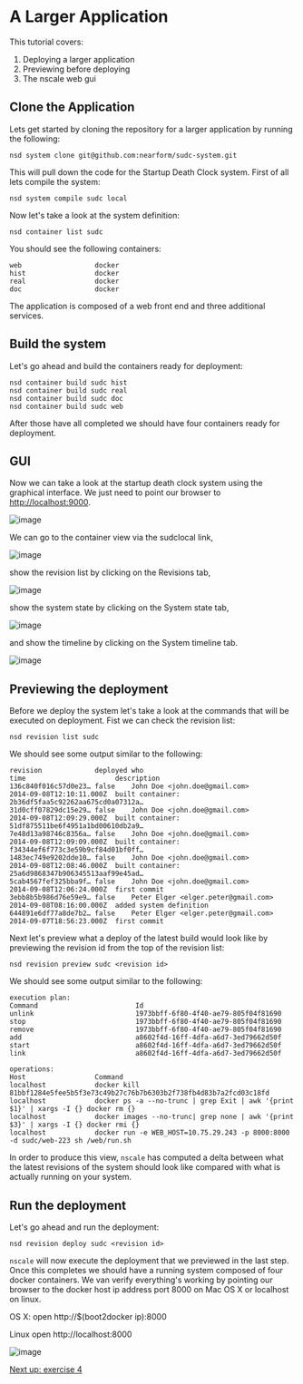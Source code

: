 A Larger Application
=======================

This tutorial covers:

1. Deploying a larger application
2. Previewing before deploying
2. The nscale web gui

Clone the Application
---------------------
Lets get started by cloning the repository for a larger application by running the following:

	nsd system clone git@github.com:nearform/sudc-system.git

This will pull down the code for the Startup Death Clock system. First of all lets compile the system:

	nsd system compile sudc local

Now let's take a look at the system definition:

	nsd container list sudc

You should see the following containers:

	web                  docker
	hist                 docker
	real                 docker
	doc                  docker

The application is composed of a web front end and three additional services.

Build the system
----------------
Let's go ahead and build the containers ready for deployment:

	nsd container build sudc hist
	nsd container build sudc real
	nsd container build sudc doc
	nsd container build sudc web

After those have all completed we should have four containers ready for deployment.

GUI
---
Now we can take a look at the startup death clock system using the graphical interface. We just need to point our browser to <a href="http://localhost:9000" target="_blank">http://localhost:9000</a>.

![image](https://raw.githubusercontent.com/nearform/nscale-workshop/master/img/systems.png)

We can go to the container view via the sudclocal link,

![image](https://raw.githubusercontent.com/nearform/nscale-workshop/master/containers.png)

show the revision list by clicking on the Revisions tab,

![image](https://raw.githubusercontent.com/nearform/nscale-workshop/master/revisions.png)

show the system state by clicking on the System state tab,

![image](https://raw.githubusercontent.com/nearform/nscale-workshop/master/topology.png)

and show the timeline by clicking on the System timeline tab.

![image](https://raw.githubusercontent.com/nearform/nscale-workshop/master/img/timeline.png)

Previewing the deployment
-------------------------
Before we deploy the system let's take a look at the commands that will be executed on deployment. Fist we can check the revision list:

	nsd revision list sudc

We should see some output similar to the following:

	revision             deployed who                                                     time                      description
	136c840f016c57d0e23… false    John Doe <john.doe@gmail.com>                           2014-09-08T12:10:11.000Z  built container: 2b36df5faa5c92262aa675cd0a07312a…
	31d0cff07829dc15e29… false    John Doe <john.doe@gmail.com>                           2014-09-08T12:09:29.000Z  built container: 51df875511be6f4951a1bd00610db2a9…
	7e48d13a98746c8356a… false    John Doe <john.doe@gmail.com>                           2014-09-08T12:09:09.000Z  built container: f34344ef6f773c3e59b9cf84d01bf0ff…
	1483ec749e9202dde10… false    John Doe <john.doe@gmail.com>                           2014-09-08T12:08:46.000Z  built container: 25a6d9868347b906345513aaf99e45ad…
	5cab4567fef325bba9f… false    John Doe <john.doe@gmail.com>                           2014-09-08T12:06:24.000Z  first commit
	3ebb8b5b986d76e59e9… false    Peter Elger <elger.peter@gmail.com>                     2014-09-08T08:16:00.000Z  added system definition
	644891e6df77a8de7b2… false    Peter Elger <elger.peter@gmail.com>                     2014-09-07T18:56:23.000Z  first commit

Next let's preview what a deploy of the latest build would look like by previewing the revision id from the top of the revision list:

	nsd revision preview sudc <revision id>

We should see some output similar to the following:

	execution plan:
	Command                        Id
	unlink                         1973bbff-6f80-4f40-ae79-805f04f81690
	stop                           1973bbff-6f80-4f40-ae79-805f04f81690
	remove                         1973bbff-6f80-4f40-ae79-805f04f81690
	add                            a8602f4d-16ff-4dfa-a6d7-3ed79662d50f
	start                          a8602f4d-16ff-4dfa-a6d7-3ed79662d50f
	link                           a8602f4d-16ff-4dfa-a6d7-3ed79662d50f

	operations:
	Host                 Command
	localhost            docker kill 81bbf1284e5fee5b5f3e73c49b27c76b7b6303b2f738fb4d83b7a2fcd03c18fd
	localhost            docker ps -a --no-trunc | grep Exit | awk '{print $1}' | xargs -I {} docker rm {}
	localhost            docker images --no-trunc| grep none | awk '{print $3}' | xargs -I {} docker rmi {}
	localhost            docker run -e WEB_HOST=10.75.29.243 -p 8000:8000 -d sudc/web-223 sh /web/run.sh

In order to produce this view, `nscale` has computed a delta between what the latest revisions of the system should look like compared with what is actually running on your system.

Run the deployment
------------------
Let's go ahead and run the deployment:

	nsd revision deploy sudc <revision id>

`nscale` will now execute the deployment that we previewed in the last step. Once this completes we should have a running system composed of four docker containers. We van verify everything's working by pointing our browser to the docker host ip address port 8000 on Mac OS X or localhost on linux.

OS X:
	open http://$(boot2docker ip):8000

Linux
	open http://localhost:8000

![image](https://raw.githubusercontent.com/nearform/nscale-workshop/master/img/sudc.png)

[Next up: exercise 4](https://github.com/nearform/nscale-workshop/blob/master/ex4.md)
